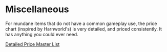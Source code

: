 # Miscellaneous

For mundane items that do not have a common gameplay use, the price chart (inspired by Harnworld's) is very detailed, and priced consistently. It has anything you could ever need.

[Detailed Price Master List](../../Resources%20for%20GMs/Economy/Detailed%20Price%20Master%20List.md)
